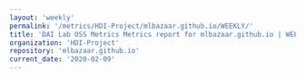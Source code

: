 ```yaml
---
layout: 'weekly'
permalink: '/metrics/HDI-Project/mlbazaar.github.io/WEEKLY/'
title: 'DAI Lab OSS Metrics Metrics report for mlbazaar.github.io | WEEKLY-REPORT-2020-02-09'
organization: 'HDI-Project'
repository: 'mlbazaar.github.io'
current_date: '2020-02-09'
---
```

